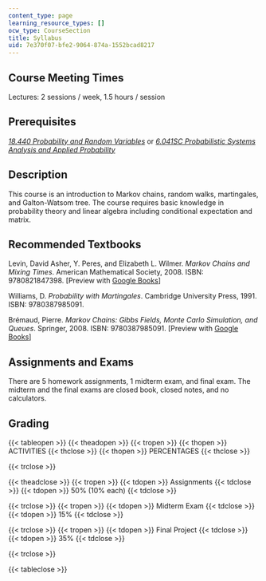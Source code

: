 ```yaml
---
content_type: page
learning_resource_types: []
ocw_type: CourseSection
title: Syllabus
uid: 7e370f07-bfe2-9064-874a-1552bcad8217
---
```


Course Meeting Times
--------------------

Lectures: 2 sessions / week, 1.5 hours / session

Prerequisites
-------------

[_18.440 Probability and Random Variables_](/courses/18-440-probability-and-random-variables-spring-2014) or [_6.041SC Probabilistic Systems Analysis and Applied Probability_](/courses/6-041sc-probabilistic-systems-analysis-and-applied-probability-fall-2013)

Description
-----------

This course is an introduction to Markov chains, random walks, martingales, and Galton-Watsom tree. The course requires basic knowledge in probability theory and linear algebra including conditional expectation and matrix.

Recommended Textbooks
---------------------

Levin, David Asher, Y. Peres, and Elizabeth L. Wilmer. _Markov Chains and Mixing Times_. American Mathematical Society, 2008. ISBN: 9780821847398. \[Preview with [Google Books](http://books.google.com/books?id=6Cg5Nq5sSv4C&pg=PAfrontcover)\]

Williams, D. _Probability with Martingales_. Cambridge University Press, 1991. ISBN: 9780387985091.

Brémaud, Pierre. _Markov Chains: Gibbs Fields, Monte Carlo Simulation, and Queues_. Springer, 2008. ISBN: 9780387985091. \[Preview with [Google Books](http://books.google.com/books?id=KF0LgxRCgQsC&pg=PAfrontcover)\]

Assignments and Exams
---------------------

There are 5 homework assignments, 1 midterm exam, and final exam. The midterm and the final exams are closed book, closed notes, and no calculators.

Grading
-------

{{< tableopen >}}
{{< theadopen >}}
{{< tropen >}}
{{< thopen >}}
ACTIVITIES
{{< thclose >}}
{{< thopen >}}
PERCENTAGES
{{< thclose >}}

{{< trclose >}}

{{< theadclose >}}
{{< tropen >}}
{{< tdopen >}}
Assignments
{{< tdclose >}}
{{< tdopen >}}
50% (10% each)
{{< tdclose >}}

{{< trclose >}}
{{< tropen >}}
{{< tdopen >}}
Midterm Exam
{{< tdclose >}}
{{< tdopen >}}
15%
{{< tdclose >}}

{{< trclose >}}
{{< tropen >}}
{{< tdopen >}}
Final Project
{{< tdclose >}}
{{< tdopen >}}
35%
{{< tdclose >}}

{{< trclose >}}

{{< tableclose >}}